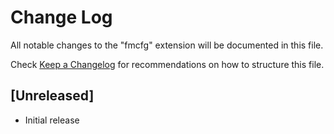 # Change Log

All notable changes to the "fmcfg" extension will be documented in this file.

Check [Keep a Changelog](http://keepachangelog.com/) for recommendations on how to structure this file.

## [Unreleased]

- Initial release